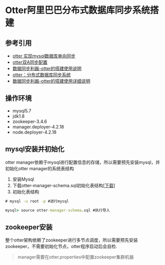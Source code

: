# Otter阿里巴巴分布式数据库同步系统搭建

## 参考引用

* [otter 实现mysql数据库单向同步](https://www.jianshu.com/p/d955d9d73241)
* [otter双A同步配置](https://www.cnblogs.com/xiaoxiaole/p/8046834.html)
* [数据同步利器-otter的搭建使用说明](https://blog.csdn.net/wudufeng/article/details/78688240)
* [otter：分布式数据库同步系统](https://blog.csdn.net/Keep_Coding/article/details/98873202)
* [数据同步利器-otter的搭建使用详细说明](https://blog.csdn.net/likemebee/article/details/83027802)

## 操作环境

* mysql5.7
* jdk1.8
* zookeeper-3.4.6
* manager.deployer-4.2.18
* node.deployer-4.2.18

## mysql安装并初始化

otter manager依赖于mysql进行配置信息的存储，所以需要预先安装mysql，并初始化otter manager的系统表结构

1. 安装Mysql
2. 下载otter-manager-schema.sql初始化表结构[[下载](https://raw.github.com/alibaba/otter/master/manager/deployer/src/main/resources/sql/otter-manager-schema.sql)]
3. 初始化表结构

```cmd
# mysql -u root -p #进行mysql

mysql> source otter-manager-schema.sql #执行导入
```

## zookeeper安装

整个otter架构依赖了zookeeper进行多节点调度，所以需要预先安装zookeeper，不需要初始化节点，otter程序启动后会自检.

> manager需要在otter.properties中配置zookeeper集群机器